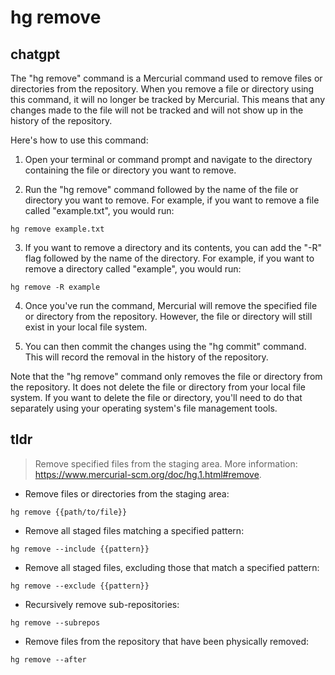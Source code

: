 # hg remove 
## chatgpt 
The "hg remove" command is a Mercurial command used to remove files or directories from the repository. When you remove a file or directory using this command, it will no longer be tracked by Mercurial. This means that any changes made to the file will not be tracked and will not show up in the history of the repository.

Here's how to use this command:

1. Open your terminal or command prompt and navigate to the directory containing the file or directory you want to remove.

2. Run the "hg remove" command followed by the name of the file or directory you want to remove. For example, if you want to remove a file called "example.txt", you would run:

```
hg remove example.txt
```

3. If you want to remove a directory and its contents, you can add the "-R" flag followed by the name of the directory. For example, if you want to remove a directory called "example", you would run:

```
hg remove -R example
```

4. Once you've run the command, Mercurial will remove the specified file or directory from the repository. However, the file or directory will still exist in your local file system.

5. You can then commit the changes using the "hg commit" command. This will record the removal in the history of the repository.

Note that the "hg remove" command only removes the file or directory from the repository. It does not delete the file or directory from your local file system. If you want to delete the file or directory, you'll need to do that separately using your operating system's file management tools. 

## tldr 
 
> Remove specified files from the staging area.
> More information: <https://www.mercurial-scm.org/doc/hg.1.html#remove>.

- Remove files or directories from the staging area:

`hg remove {{path/to/file}}`

- Remove all staged files matching a specified pattern:

`hg remove --include {{pattern}}`

- Remove all staged files, excluding those that match a specified pattern:

`hg remove --exclude {{pattern}}`

- Recursively remove sub-repositories:

`hg remove --subrepos`

- Remove files from the repository that have been physically removed:

`hg remove --after`
